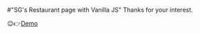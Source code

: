 #"SG's Restaurant page with Vanilla JS" 
Thanks for your interest.

😉👉[Demo](https://stephan-gabriel-sg.github.io/restoPage/)